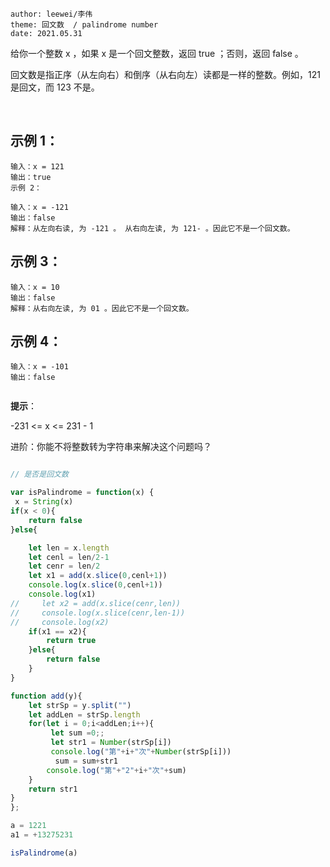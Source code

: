 ```
author: leewei/李伟
theme: 回文数  / palindrome number
date: 2021.05.31

```
给你一个整数 x ，如果 x 是一个回文整数，返回 true ；否则，返回 false 。

回文数是指正序（从左向右）和倒序（从右向左）读都是一样的整数。例如，121 是回文，而 123 不是。

 

## 示例 1：
```
输入：x = 121
输出：true
示例 2：

输入：x = -121
输出：false
解释：从左向右读, 为 -121 。 从右向左读, 为 121- 。因此它不是一个回文数。

```

## 示例 3：


```
输入：x = 10
输出：false
解释：从右向左读, 为 01 。因此它不是一个回文数。
```

## 示例 4：
```
输入：x = -101
输出：false
 
```
**提示**：

-231 <= x <= 231 - 1
 

进阶：你能不将整数转为字符串来解决这个问题吗？




```javascript

// 是否是回文数

var isPalindrome = function(x) {
 x = String(x)
if(x < 0){
    return false
}else{

    let len = x.length
    let cenl = len/2-1
    let cenr = len/2
    let x1 = add(x.slice(0,cenl+1))
    console.log(x.slice(0,cenl+1))
    console.log(x1)
//     let x2 = add(x.slice(cenr,len))
//     console.log(x.slice(cenr,len-1))
//     console.log(x2)
    if(x1 == x2){
        return true
    }else{
        return false
    }
}

function add(y){
    let strSp = y.split("")
    let addLen = strSp.length
    for(let i = 0;i<addLen;i++){
         let sum =0;;
         let str1 = Number(strSp[i])
         console.log("第"+i+"次"+Number(strSp[i]))
          sum = sum+str1
        console.log("第"+"2"+i+"次"+sum)
    }
    return str1
}
};

a = 1221
a1 = +13275231

isPalindrome(a)


```
